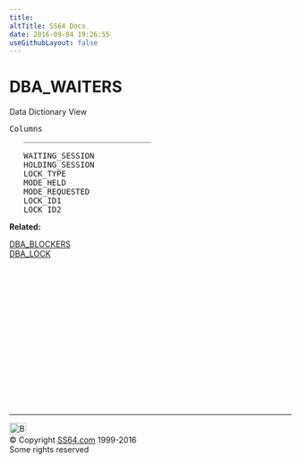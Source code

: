 ```yaml
---
title:
altTitle: SS64 Docs
date: 2016-09-04 19:26:55
useGithubLayout: false
---
```

<!-- #BeginLibraryItem "/Library/head_orad.lbi" --><!-- #EndLibraryItem --><h1>DBA_WAITERS </h1><p> Data Dictionary View </p> 
 
<pre>Columns
   ___________________________
 
   WAITING_SESSION
   HOLDING_SESSION
   LOCK_TYPE
   MODE_HELD
   MODE_REQUESTED
   LOCK_ID1
   LOCK_ID2</pre>
<p><b>Related:</b></p>
<p><a href="DBA_BLOCKERS.html">DBA_BLOCKERS<br>
</a><a href="DBA_LOCK.html">DBA_LOCK</a></p><!-- #BeginLibraryItem "/Library/foot_orad.lbi" --><p>
<!-- oracle-footer -->
<ins class="adsbygoogle" style="display:inline-block;width:300px;height:250px" data-ad-client="ca-pub-6140977852749469" data-ad-slot="4275490898"></ins>
<script>
(adsbygoogle = window.adsbygoogle || []).push({});
</script></p>
<hr>
<div id="bl" class="footer"><a href="DBA_WAITERS.html#"><img src="../images/top.png" width="30" height="22" alt="Back to the Top"></a></div>
<div id="br" class="footer, tagline">© Copyright <a href="../index.html">SS64.com</a> 1999-2016<br>
Some rights reserved</div>
<!-- #EndLibraryItem -->

